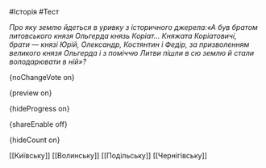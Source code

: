 #Історія #Тест

*Про яку землю йдеться в уривку з історичного джерела:«А  був братом литовського князя Ольгерда князь Коріат… Княжата  Коріатовичі, брати — князі Юрій, Олександр, Костянтин і Федір, за  призволенням великого князя Ольгерда і з поміччю Литви пішли в сю землю й  стали володарювати в ній»?*

{noChangeVote on}

{preview on}

{hideProgress on}

{shareEnable off}

{hideCount on}

[[Київську]]
[[Волинську]]
[[Подільську]]
[[Чернігівську]]
